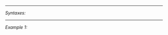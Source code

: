 


---
*Syntaxes:*

<!-- [] call `BIN_fnc_isAntennaRevealed` -->

---
*Example 1:*

<!-- 
```sqf
[] call BIN_fnc_isAntennaRevealed;
``` -->